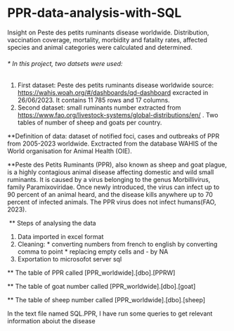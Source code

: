 # PPR-data-analysis-with-SQL
Insight on Peste des petits ruminants disease worldwide. Distribution, vaccination coverage,  mortality, morbidity and fatality rates, affected species and animal categories were calculated and determined.

###### * In this project, two datsets were used:
1. First dataset: Peste des petits ruminants disease worldwide
source: https://wahis.woah.org/#/dashboards/qd-dashboard  excracted in 26/06/2023. It contains  11 785 rows and 17 columns.
​
2. Second dataset: small ruminants number extracted from https://www.fao.org/livestock-systems/global-distributions/en/ . Two tables of number of sheep and goats per country.
   
 **Definition of data: dataset of notified foci, cases and outbreaks of PPR from 2005-2023 worldwide. Exctracted from
 the database WAHIS of the World organisation for Animal Health (OIE).

**Peste des Petits Ruminants (PPR), also known as sheep and goat plague, is a highly contagious animal disease 
affecting domestic and wild small ruminants. It is caused by a virus belonging to the genus Morbillivirus,
 family Paramixoviridae. Once newly introduced, the virus can infect up to 90 percent of an animal heard, 
and the disease kills anywhere up to 70 percent of infected animals. The PPR virus does not infect humans(FAO, 2023).

​
** Steps of analysing the data
​
1) Data imported in excel format
2) Cleaning: * converting numbers from french to english by converting comma to point 
              * replacing empty cells and - by NA
2) Exportation to microsofot server sql

** The table of PPR called [PPR_worldwide].[dbo].[PPRW]
   
** The table of goat number called [PPR_worldwide].[dbo].[goat]

** The table of sheep number called [PPR_worldwide].[dbo].[sheep]

   In the text file named SQL.PPR, I have run some queries to get relevant information aboiut the disease 
